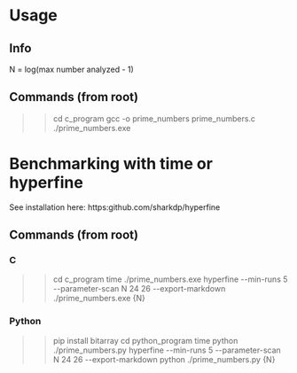 # Usage
## Info
N = log(max number analyzed - 1)
## Commands (from root)
>> cd c_program 
>> gcc -o prime_numbers prime_numbers.c
>> ./prime_numbers.exe <N>
# Benchmarking with time or hyperfine 
See installation here: https:github.com/sharkdp/hyperfine
## Commands (from root)
### C
>> cd c_program 
>> time ./prime_numbers.exe <N>
>> hyperfine --min-runs 5 --parameter-scan N 24 26 --export-markdown ./prime_numbers.exe {N}
### Python
>> pip install bitarray
>> cd python_program
>> time python ./prime_numbers.py <N>
>> hyperfine --min-runs 5 --parameter-scan N 24 26 --export-markdown python ./prime_numbers.py {N}